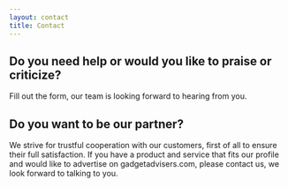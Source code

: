 ```yaml
---
layout: contact
title: Contact
---
```


## Do you need help or would you like to praise or criticize?

Fill out the form, our team is looking forward to hearing from you.

## Do you want to be our partner?

We strive for trustful cooperation with our customers, first of all to ensure their full satisfaction. If you have a product and service that fits our profile and would like to advertise on gadgetadvisers.com, please contact us, we look forward to talking to you.